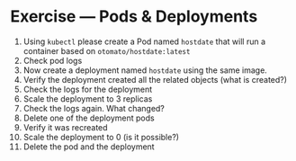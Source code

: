 # Exercise — Pods & Deployments

1. Using  `kubectl`  please create a Pod  named `hostdate` that will run a container based on `otomato/hostdate:latest`
2. Check pod logs
3. Now create a deployment named `hostdate` using the same image.
4. Verify the deployment created all the related objects (what is created?)
5. Check the logs for the deployment
6. Scale the deployment to 3 replicas
7. Check the logs again. What changed?
8. Delete one of the deployment pods
9. Verify it was recreated
10. Scale the deployment to 0 (is it possible?)
10. Delete the pod and the deployment
